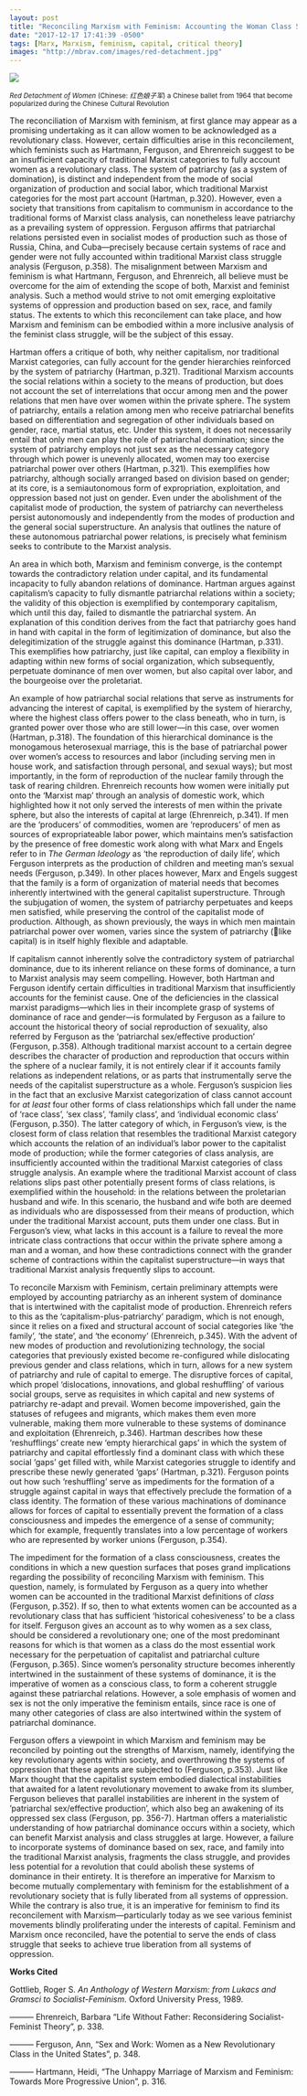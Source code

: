 ```yaml
---
layout: post
title: "Reconciling Marxism with Feminism: Accounting the Woman Class Struggle"
date: "2017-12-17 17:41:39 -0500"
tags: [Marx, Marxism, feminism, capital, critical theory]
images: "http://mbrav.com/images/red-detachment.jpg"
---
```


![](http://mbrav.com/images/red-detachment.jpg)

<sub> *Red Detachment of Women* (Chinese: *红色娘子军*) a Chinese ballet from 1964 that become popularized during the Chinese Cultural Revolution </sub>

The reconciliation of Marxism with feminism, at first glance may appear as a promising undertaking as it can allow women to be acknowledged as a revolutionary class. However, certain difficulties arise in this reconcilement, which feminists such as Hartmann, Ferguson, and Ehrenreich suggest to be an insufficient capacity of traditional Marxist categories to fully account women as a revolutionary class. The system of patriarchy (as a system of domination), is distinct and independent from the mode of social organization of production and social labor, which traditional Marxist categories for the most part account (Hartman, p.320). However, even a society that transitions from capitalism to communism in accordance to the traditional forms of Marxist class analysis, can nonetheless leave patriarchy as a prevailing system of oppression. Ferguson affirms that patriarchal relations persisted even in socialist modes of production such as those of Russia, China, and Cuba—precisely because certain systems of race and gender were not fully accounted within traditional Marxist class struggle analysis (Ferguson, p.358). The misalignment between Marxism and feminism is what Hartmann, Ferguson, and Ehrenreich, all believe must be overcome for the aim of extending the scope of both, Marxist and feminist analysis. Such a method would strive to not omit emerging exploitative systems of oppression and production based on sex, race, and family status. The extents to which this reconcilement can take place, and how Marxism and feminism can be embodied within a more inclusive analysis of the feminist class struggle, will be the subject of this essay.

Hartman offers a critique of both, why neither capitalism, nor traditional Marxist categories, can fully account for the gender hierarchies reinforced by the system of patriarchy (Hartman, p.321). Traditional Marxism accounts the social relations within a society to the means of production, but does not account the set of interrelations that occur among men and the power relations that men have over women within the private sphere. The system of patriarchy, entails a relation among men who receive patriarchal benefits based on differentiation and segregation of other individuals based on gender, race, martial status, etc. Under this system, it does not necessarily entail that only men can play the role of patriarchal domination; since the system of patriarchy employs not just sex as the necessary category through which power is unevenly allocated, women may too exercise patriarchal power over others (Hartman, p.321). This exemplifies how patriarchy, although socially arranged based on division based on gender; at its core, is a semiautonomous form of expropriation, exploitation, and oppression based not just on gender. Even under the abolishment of the capitalist mode of production, the system of patriarchy can nevertheless persist autonomously and independently from the modes of production and the general social superstructure. An analysis that outlines the nature of these autonomous patriarchal power relations, is precisely what feminism seeks to contribute to the Marxist analysis.

An area in which both, Marxism and feminism converge, is the contempt towards the contradictory relation under capital, and its fundamental incapacity to fully abandon relations of dominance. Hartman argues against capitalism’s capacity to fully dismantle patriarchal relations within a society; the validity of this objection is exemplified by contemporary capitalism, which until this day, failed to dismantle the patriarchal system. An explanation of this condition derives from the fact that patriarchy goes hand in hand with capital in the form of legitimization of dominance, but also the delegitimization of the struggle against this dominance (Hartman, p.331). This exemplifies how patriarchy, just like capital, can employ a flexibility in adapting within new forms of social organization, which subsequently, perpetuate dominance of men over women, but also capital over labor, and the bourgeoise over the proletariat.

An example of how patriarchal social relations that serve as instruments for advancing the interest of capital, is exemplified by the system of hierarchy, where the highest class offers power to the class beneath, who in turn, is granted power over those who are still lower—in this case, over women (Hartman, p.318). The foundation of this hierarchical dominance is the monogamous heterosexual marriage, this is the base of patriarchal power over women’s access to resources and labor (including serving men in house work, and satisfaction through personal, and sexual ways); but most importantly, in the form of reproduction of the nuclear family through the task of rearing children. Ehrenreich recounts how women were initially put onto the ‘Marxist map’ through an analysis of domestic work, which highlighted how it not only served the interests of men within the private sphere, but also the interests of capital at large (Ehrenreich, p.341). If men are the ‘producers’ of commodities, women are ‘reproducers’ of men as sources of expropriateable labor power, which maintains men’s satisfaction by the presence of free domestic work along with what Marx and Engels refer to in *The German Ideology* as ‘the reproduction of daily life’, which Ferguson interprets as the production of children and meeting man’s sexual needs (Ferguson, p.349). In other places however, Marx and Engels suggest that the family is a form of organization of material needs that becomes inherently intertwined with the general capitalist superstructure. Through the subjugation of women, the system of patriarchy perpetuates and keeps men satisfied, while preserving the control of the capitalist mode of production. Although, as shown previously, the ways in which men maintain patriarchal power over women, varies since the system of patriarchy (like capital) is in itself highly flexible and adaptable.

If capitalism cannot inherently solve the contradictory system of patriarchal dominance, due to its inherent reliance on these forms of dominance, a turn to Marxist analysis may seem compelling. However, both Hartman and Ferguson identify certain difficulties in traditional Marxism that insufficiently accounts for the feminist cause. One of the deficiencies in the classical marxist paradigms—which lies in their incomplete grasp of systems of dominance of race and gender—is formulated by Ferguson as a failure to account the historical theory of social reproduction of sexuality, also referred by Ferguson as the ‘patriarchal sex/effective production’ (Ferguson, p.358). Although traditional marxist account to a certain degree describes the character of production and reproduction that occurs within the sphere of a nuclear family, it is not entirely clear if it accounts family relations as independent relations, or as parts that instrumentally serve the needs of the capitalist superstructure as a whole. Ferguson’s suspicion lies in the fact that an exclusive Marxist categorization of class cannot account for *at least* four other forms of class relationships which fall under the name of ‘race class’, ‘sex class’, ‘family class’, and ‘individual economic class’ (Ferguson, p.350). The latter category of which, in Ferguson’s view, is the closest form of class relation that resembles the traditional Marxist category which accounts the relation of an individual’s labor power to the capitalist mode of production; while the former categories of class analysis, are insufficiently accounted within the traditional Marxist categories of class struggle analysis. An example where the traditional Marxist account of class relations slips past other potentially present forms of class relations, is exemplified within the household: in the relations between the proletarian husband and wife. In this scenario, the husband and wife both are deemed as individuals who are dispossessed from their means of production, which under the traditional Marxist account, puts them under one class. But in Ferguson’s view, what lacks in this account is a failure to reveal the more intricate class contractions that occur within the private sphere among a man and a woman, and how these contradictions connect with the grander scheme of contractions within the capitalist superstructure—in ways that traditional Marxist analysis frequently slips to account.

To reconcile Marxism with Feminism, certain preliminary attempts were employed by accounting patriarchy as an inherent system of dominance that is intertwined with the capitalist mode of production. Ehrenreich refers to this as the ‘capitalism-plus-patriarchy’ paradigm, which is not enough, since it relies on a fixed and structural account of social categories like ‘the family’, ‘the state’, and ‘the economy’ (Ehrenreich, p.345). With the advent of new modes of production and revolutionizing technology, the social categories that previously existed become re-configured while dislocating previous gender and class relations, which in turn, allows for a new system of patriarchy and rule of capital to emerge. The disruptive forces of capital, which propel ‘dislocations, innovations, and global reshuffling’ of various social groups, serve as requisites in which capital and new systems of patriarchy re-adapt and prevail. Women become impoverished, gain the statuses of refugees and migrants, which makes them even more vulnerable, making them more vulnerable to  these systems of dominance and exploitation (Ehrenreich, p.346). Hartman describes how these ‘reshufflings’ create new ‘empty hierarchical gaps’ in which the system of patriarchy and capital effortlessly find a dominant class with which these social ‘gaps’ get filled with, while Marxist categories struggle to identify and prescribe these newly generated ‘gaps’ (Hartman, p.321). Ferguson points out how such ‘reshuffling’ serve as impediments for the formation of a struggle against capital in ways that effectively preclude the formation of a class identity. The formation of these various machinations of dominance allows for forces of capital to essentially prevent the formation of a class consciousness and impedes the emergence of a sense of community; which for example, frequently translates into a low percentage of workers who are represented by worker unions (Ferguson, p.354).

The impediment for the formation of a class consciousness, creates the conditions in which a new question surfaces that poses grand implications regarding the possibility of reconciling Marxism with feminism. This question, namely, is formulated by Ferguson as a query into whether women can be accounted in the traditional Marxist definitions of *class* (Ferguson, p.352). If so, then to what extents women can be accounted as a revolutionary class that has sufficient ‘historical cohesiveness’ to be a class for itself. Ferguson gives an account as to why women as a sex class, should be considered a revolutionary one; one of the most predominant reasons for which is that women as a class do the most essential work necessary for the perpetuation of capitalist and patriarchal culture (Ferguson, p.365). Since women’s personality structure becomes inherently intertwined in the sustainment of these systems of dominance, it is the imperative of women as a conscious class, to form a coherent struggle against these patriarchal relations. However, a sole emphasis of women and sex is not the only imperative the feminism entails, since race is one of many other categories of class are also intertwined within the system of patriarchal dominance.

Ferguson offers a viewpoint in which Marxism and feminism may be reconciled by pointing out the strengths of Marxism, namely, identifying the key revolutionary agents within society, and overthrowing the systems of oppression that these agents are subjected to (Ferguson, p.353). Just like Marx thought that the capitalist system embodied dialectical instabilities that awaited for a latent revolutionary movement to awake from its slumber, Ferguson believes that parallel instabilities are inherent in the system of ’patriarchal sex/effective production’, which also beg an awakening of its oppressed sex class (Ferguson, pp. 356-7). Hartman offers a materialistic understanding of how patriarchal dominance occurs within a society, which can benefit Marxist analysis and class struggles at large. However, a failure to incorporate systems of dominance based on sex, race, and family into the traditional Marxist analysis, fragments the class struggle, and provides less potential for a revolution that could abolish these systems of dominance in their entirety. It is therefore an imperative for Marxism to become mutually complementary with feminism for the establishment of a revolutionary society that is fully liberated from all systems of oppression. While the contrary is also true, it is an imperative for feminism to find its reconcilement with Marxism—particularly today as we see various feminist movements blindly proliferating under the interests of capital. Feminism and Marxism once reconciled, have the potential to serve the ends of class struggle that seeks to achieve true liberation from all systems of oppression.

**Works Cited**

Gottlieb, Roger S. *An Anthology of Western Marxism: from Lukacs and Gramsci to Socialist-Feminism*.
	Oxford University Press, 1989.

——— Ehrenreich, Barbara  “Life Without Father: Reconsidering Socialist-Feminist Theory”, p. 338.

——— Ferguson, Ann, “Sex and Work: Women as a New Revolutionary Class in the United States”, p. 348.

——— Hartmann, Heidi, “The Unhappy Marriage of Marxism and Feminism: Towards More Progressive Union”, p. 316.
